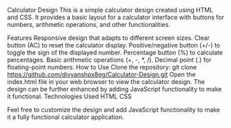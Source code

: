 Calculator Design
This is a simple calculator design created using HTML and CSS. It provides a basic layout for a calculator interface with buttons for numbers, arithmetic operations, and other functionalities.

Features
Responsive design that adapts to different screen sizes.
Clear button (AC) to reset the calculator display.
Positive/negative button (+/-) to toggle the sign of the displayed number.
Percentage button (%) to calculate percentages.
Basic arithmetic operations (+, -, *, /).
Decimal point (.) for floating-point numbers.
How to Use
Clone the repository: git clone https://github.com/divyanshpx8eg/Calculator-Design.git
Open the index.html file in your web browser to view the calculator design.
The design can be further enhanced by adding JavaScript functionality to make it functional.
Technologies Used
HTML
CSS

Feel free to customize the design and add JavaScript functionality to make it a fully functional calculator application.

